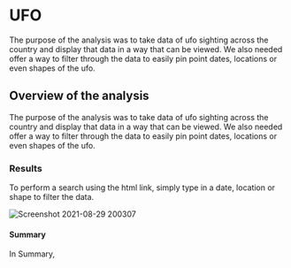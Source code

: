# UFO
The purpose of the analysis was to take data of ufo sighting across the country and display that data in a way that can be viewed. We also needed offer a way to filter through the data to easily pin point dates, locations or even shapes of the ufo.

## Overview of the analysis 
The purpose of the analysis was to take data of ufo sighting across the country and display that data in a way that can be viewed. We also needed offer a way to filter through the data to easily pin point dates, locations or even shapes of the ufo.


### Results
To perform a search using the html link, simply type in a date, location or shape to filter the data.

![Screenshot 2021-08-29 200307](https://user-images.githubusercontent.com/85597990/131271948-9ea255bc-7081-424e-ada2-c098919f3e7d.png)


#### Summary
In Summary, 

